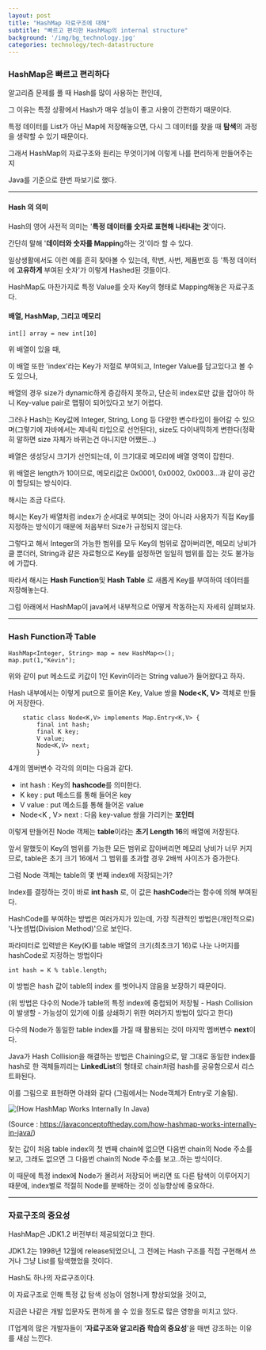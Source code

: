 ```yaml
---
layout: post
title: "HashMap 자료구조에 대해"
subtitle: "빠르고 편리한 HashMap의 internal structure"
background: '/img/bg_technology.jpg'
categories: technology/tech-datastructure
---
```


### HashMap은 빠르고 편리하다

알고리즘 문제를 풀 때 Hash를 많이 사용하는 편인데, 

그 이유는 특정 상황에서 Hash가 매우 성능이 좋고 사용이 간편하기 때문이다.

특정 데이터를 List가 아닌 Map에 저장해놓으면, 다시 그 데이터를 찾을 때 **탐색**의 과정을 생략할 수 있기 때문이다.

그래서 HashMap의 자료구조와 원리는 무엇이기에 이렇게 나를 편리하게 만들어주는지

Java를 기준으로 한번 파보기로 했다.



------

#### Hash 의 의미

Hash의 영어 사전적 의미는 '**특정 데이터를 숫자로 표현해 나타내는 것**'이다. 

간단히 말해 '**데이터와 숫자를 Mappin**g하는 것'이라 할 수 있다.

일상생활에서도 이런 예를 흔히 찾아볼 수 있는데, 학번, 사번, 제품번호 등 '특정 데이터에 **고유하게** 부여된 숫자'가 이렇게 Hashed된 것들이다.

HashMap도 마찬가지로 특정 Value를 숫자 Key의 형태로 Mapping해놓은 자료구조다.



#### 배열, HashMap, 그리고 메모리

```
int[] array = new int[10] 
```

위 배열이 있을 때, 

이 배열 또한 'index'라는 Key가 저절로 부여되고, Integer Value를 담고있다고 볼 수도 있으나,

배열의 경우 size가 dynamic하게 증감하지 못하고, 단순히 index로만 값을 잡아야 하니 Key-value pair로 맵핑이 되어있다고 보기 어렵다.

그러나 Hash는 Key값에 Integer, String, Long 등 다양한 변수타입이 들어갈 수 있으며(그렇기에 자바에서는 제네릭 타입으로 선언된다), size도 다이내믹하게 변한다(정확히 말하면 size 자체가 바뀌는건 아니지만 어쨌든...)

배열은 생성당시 크기가 선언되는데, 이 크기대로 메모리에 배열 영역이 잡힌다.

위 배열은 length가 10이므로, 메모리값은 0x0001, 0x0002, 0x0003...과 같이 공간이 할당되는 방식이다.

해시는 조금 다르다.

해시는 Key가 배열처럼 index가 순서대로 부여되는 것이 아니라 사용자가 직접 Key를 지정하는 방식이기 때문에 처음부터 Size가 규정되지 않는다.

그렇다고 해서 Integer의 가능한 범위를 모두 Key의 범위로 잡아버리면, 메모리 낭비가 클 뿐더러, String과 같은 자료형으로 Key를 설정하면 일일히 범위를 잡는 것도 불가능에 가깝다.

따라서 해시는 **Hash Function**및  **Hash Table** 로 새롭게 Key를 부여하여 데이터를 저장해놓는다.

그럼 아래에서 HashMap이 java에서 내부적으로 어떻게 작동하는지 자세히 살펴보자.



---

### Hash Function과 Table

```
HashMap<Integer, String> map = new HashMap<>();
map.put(1,"Kevin");
```

위와 같이 put 메소드로 키값이 1인 Kevin이라는 String value가 들어왔다고 하자.

Hash 내부에서는 이렇게 put으로 들어온 Key, Value 쌍을 **Node<K, V>** 객체로 만들어 저장한다.



```
    static class Node<K,V> implements Map.Entry<K,V> {
        final int hash;
        final K key;
        V value;
        Node<K,V> next;
        }
```



4개의 멤버변수 각각의 의미는 다음과 같다.



- int hash : Key의 **hashcode**를 의미한다. 
- K key : put 메소드를 통해 들어온 key
- V value : put 메소드를 통해 들어온 value
- Node<K , V> next : 다음 key-value 쌍을 가리키는 **포인터**



이렇게 만들어진 Node 객체는 **table**이라는 **초기 Length 16**의 배열에 저장된다.

앞서 말했듯이 Key의 범위를 가능한 모든 범위로 잡아버리면 메모리 낭비가 너무 커지므로, table은 초기 크기 16에서 그 범위를 초과할 경우 2배씩 사이즈가 증가한다.

그럼 Node 객체는 table의 몇 번째 index에 저장되는가?

Index를 결정하는 것이 바로 **int hash** 로, 이 값은 **hashCode**라는 함수에 의해 부여된다.

HashCode를 부여하는 방법은 여러가지가 있는데, 가장 직관적인 방법은(개인적으로) '나눗셈법(Division Method)'으로 보인다.

파라미터로 입력받은 Key(K)를 table 배열의 크기(최초크기 16)로 나눈 나머지를 hashCode로 지정하는 방법이다

```
int hash = K % table.length;
```

이 방법은 hash 값이 table의 index 를 벗어나지 않음을 보장하기 때문이다.

(위 방법은 다수의 Node가 table의 특정 index에 중첩되어 저장될 - Hash Collision이 발생할 - 가능성이 있기에 이를 상쇄하기 위한 여러가지 방법이 있다고 한다)

다수의 Node가 동일한 table index를 가질 때 활용되는 것이 마지막 멤버변수 **next**이다.

Java가 Hash Collision을 해결하는 방법은 Chaining으로, 말 그대로 동일한 index를 hash로 한 객체들끼리는 **LinkedList**의 형태로 chain처럼 hash를 공유함으로서 리스트화된다.

이를 그림으로 표현하면 아래와 같다 (그림에서는 Node객체가 Entry로 기술됨).



![(How HashMap Works Internally In Java)](https://i0.wp.com/javaconceptoftheday.com/wp-content/uploads/2016/02/HashMapInternalStructure.png?w=1200)

(Source : https://javaconceptoftheday.com/how-hashmap-works-internally-in-java/)



찾는 값이 처음 table index의 첫 번째 chain에 없으면 다음번 chain의 Node 주소를 보고, 그래도 없으면 그 다음번 chain의 Node 주소를 보고..하는 방식이다.

이 때문에 특정 index에 Node가 몰려서 저장되어 버리면 또 다른 탐색이 이루어지기 때문에, index별로 적절히 Node를 분배하는 것이 성능향상에 중요하다.



---

### 자료구조의 중요성

HashMap은 JDK1.2 버전부터 제공되었다고 한다.

JDK1.2는 1998년 12월에 release되었으니, 그 전에는 Hash 구조를 직접 구현해서 쓰거나 그냥 List를 탐색했었을 것이다.

Hash도 하나의 자료구조이다. 

이 자료구조로 인해 특정 값 탐색 성능이 엄청나게 향상되었을 것이고,

지금은 나같은 개발 입문자도 편하게 쓸 수 있을 정도로 많은 영향을 미치고 있다.

IT업계의 많은 개발자들이 '**자료구조와 알고리즘 학습의 중요성**'을 매번 강조하는 이유를 새삼 느낀다.